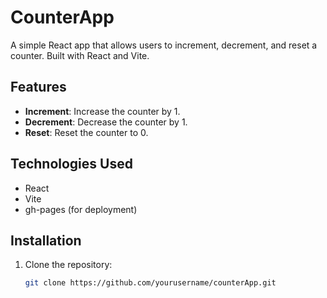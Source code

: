 # CounterApp

A simple React app that allows users to increment, decrement, and reset a counter. Built with React and Vite.

## Features

- **Increment**: Increase the counter by 1.
- **Decrement**: Decrease the counter by 1.
- **Reset**: Reset the counter to 0.

## Technologies Used

- React
- Vite
- gh-pages (for deployment)

## Installation

1. Clone the repository:

   ```bash
   git clone https://github.com/yourusername/counterApp.git
